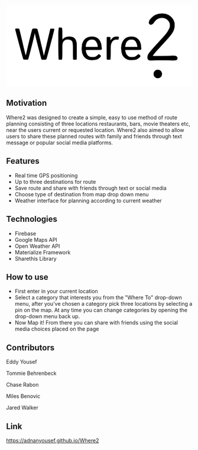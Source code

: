 <img src="assets/images/title.png" alt="Where2">

## Motivation
Where2 was designed to create a simple, easy to use method of route planning consisting of three locations restaurants, bars, movie theaters etc, near the users current or requested location. Where2 also aimed to allow users to share these planned routes with family and friends through text message or popular social media platforms.

## Features
- Real time GPS positioning
- Up to three destinations for route
- Save route and share with friends through text or social media
- Choose type of destination from map drop down menu
- Weather interface for planning according to current weather

## Technologies
- Firebase
- Google Maps API
- Open Weather API
- Materialize Framework
- Sharethis Library

## How to use
- First enter in your current location
- Select a category that interests you from the "Where To" drop-down menu, after you've chosen a category pick three locations by selecting a pin on the map. At any time you can change categories by opening the drop-down menu back up.
- Now Map it! From there you can share with friends using the social media choices placed on the page


## Contributors
Eddy Yousef

Tommie Behrenbeck

Chase Rabon

Miles Benovic

Jared Walker

## Link
https://adnanyousef.github.io/Where2

